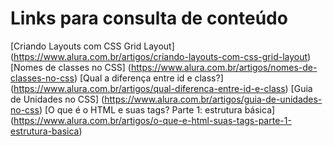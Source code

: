 # Links para consulta de conteúdo

[Criando Layouts com CSS Grid Layout] (https://www.alura.com.br/artigos/criando-layouts-com-css-grid-layout)
[Nomes de classes no CSS] (https://www.alura.com.br/artigos/nomes-de-classes-no-css)
[Qual a diferença entre id e class?] (https://www.alura.com.br/artigos/qual-diferenca-entre-id-e-class)
[Guia de Unidades no CSS] (https://www.alura.com.br/artigos/guia-de-unidades-no-css)
[O que é o HTML e suas tags? Parte 1: estrutura básica] (https://www.alura.com.br/artigos/o-que-e-html-suas-tags-parte-1-estrutura-basica)
